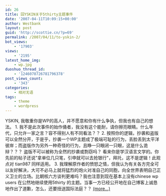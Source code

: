 ```yaml
---
id: 26
title: 回YSKIN关于5thirty主题事件
date: '2007-04-11T10:09:15+00:00'
author: Westbank
layout: post
guid: 'http://scottie.cn/?p=69'
permalink: /2007/04/11/to-yskin-2/
bot_views:
    - '17903'
views:
    - '2195'
latest_home_img:
    - wp.jpg
duoshuo_thread_id:
    - '1246078726781796378'
post_views_count:
    - '343'
categories:
    - 相对无语
tags:
    - theme
    - wordpress
---
```


YSKIN, 我敬重你是WP的高人，并不愿意和你有什么争执，但我也有自己的想法。 1. 我不是此次事件的始作俑者，我没有这个能耐，请你擦亮眼睛。什么年代，只允许一家之言？容不得别人有不同看法？？ 2. 按照你的逻辑，抄袭和盗版可以全然分开，于是乎，抄袭一个WP主题成了极端可耻的行为，丢脸丢到太平洋彼岸；而盗版作为另外一种奇怪的行为，且睁一只眼闭一只眼，这是什么诡辩？？？ 盗版不可以被称为全然的抄袭或剽窃吗？ 看来你是学汉语言文学的。你先前的帖子还说"拿单位几只笔，引申就可以去抢银行"，拜托，这不是逻辑！此观点对 tian987 同样适用。 3. 我理解原作者的愤怒之情，但我认为有关各方完全可以友好解决，大可不必马上就将猛烈的炮火对准自己的同胞，向全世界表明自己正义卫士的立场。比朝核六方谈判更难吗？我也注意到现在基本上没有chinese wp users 在公然地继续使用5thirty 的主题。当事一方已经公开地在自己博客上诚恳地作出了道歉，怎么，还要扭送国际法庭？？ [<span aria-label="Continue reading 回YSKIN关于5thirty主题事件">(more…)</span>](http://farbank.net/2007/04/11/to-yskin-2/#more-26)